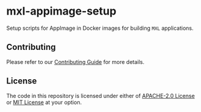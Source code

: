 # mxl-appimage-setup

Setup scripts for AppImage in Docker images for building `MXL` applications.

## Contributing

Please refer to our [Contributing Guide](CONTRIBUTING.md) for more details.

## License

The code in this repository is licensed under either of [APACHE-2.0 License](LICENSE-APACHE) or [MIT License](LICENSE-MIT) at your option.
